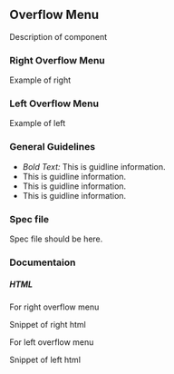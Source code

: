 <div id="Overview"></div>

## Overflow Menu

Description of component

### Right Overflow Menu

Example of right

### Left Overflow Menu

Example of left

<div id="General-Guideline"></div>

### General Guidelines

- _Bold Text:_ This is guidline information.
- This is guidline information.
- This is guidline information.
- This is guidline information.

<div id="Spec-file"></div>

### Spec file

Spec file should be here.

<div id="Documentation"></div>

### Documentaion

##### HTML

For right overflow menu

Snippet of right html

For left overflow menu

Snippet of left html

